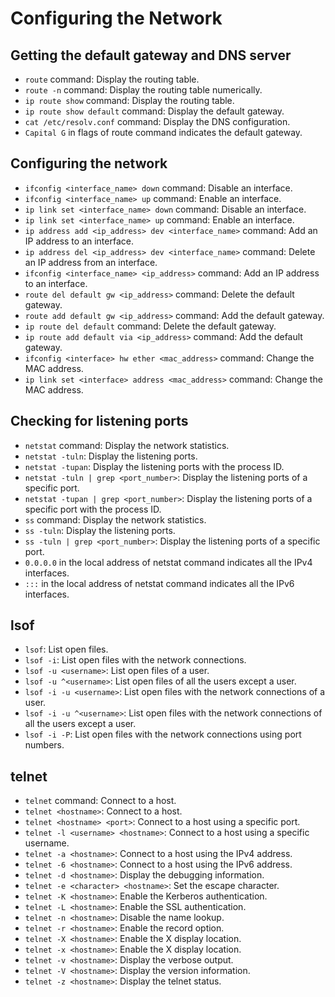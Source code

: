 # Configuring the Network

## Getting the default gateway and DNS server

- `route` command: Display the routing table.
- `route -n` command: Display the routing table numerically.
- `ip route show` command: Display the routing table.
- `ip route show default` command: Display the default gateway.
- `cat /etc/resolv.conf` command: Display the DNS configuration.
- `Capital G` in flags of route command indicates the default gateway.

## Configuring the network

- `ifconfig <interface_name> down` command: Disable an interface.
- `ifconfig <interface_name> up` command: Enable an interface.
- `ip link set <interface_name> down` command: Disable an interface.
- `ip link set <interface_name> up` command: Enable an interface.
- `ip address add <ip_address> dev <interface_name>` command: Add an IP address to an interface.
- `ip address del <ip_address> dev <interface_name>` command: Delete an IP address from an interface.
- `ifconfig <interface_name> <ip_address>` command: Add an IP address to an interface.
- `route del default gw <ip_address>` command: Delete the default gateway.
- `route add default gw <ip_address>` command: Add the default gateway.
- `ip route del default` command: Delete the default gateway.
- `ip route add default via <ip_address>` command: Add the default gateway.
- `ifconfig <interface> hw ether <mac_address>` command: Change the MAC address.
- `ip link set <interface> address <mac_address>` command: Change the MAC address.

## Checking for listening ports

- `netstat` command: Display the network statistics.
- `netstat -tuln`: Display the listening ports.
- `netstat -tupan`: Display the listening ports with the process ID.
- `netstat -tuln | grep <port_number>`: Display the listening ports of a specific port.
- `netstat -tupan | grep <port_number>`: Display the listening ports of a specific port with the process ID.
- `ss` command: Display the network statistics.
- `ss -tuln`: Display the listening ports.
- `ss -tuln | grep <port_number>`: Display the listening ports of a specific port.
- `0.0.0.0` in the local address of netstat command indicates all the IPv4 interfaces.
- `:::` in the local address of netstat command indicates all the IPv6 interfaces.

## lsof

- `lsof`: List open files.
- `lsof -i`: List open files with the network connections.
- `lsof -u <username>`: List open files of a user.
- `lsof -u ^<username>`: List open files of all the users except a user.
- `lsof -i -u <username>`: List open files with the network connections of a user.
- `lsof -i -u ^<username>`: List open files with the network connections of all the users except a user.
- `lsof -i -P`: List open files with the network connections using port numbers.

## telnet

- `telnet` command: Connect to a host.
- `telnet <hostname>`: Connect to a host.
- `telnet <hostname> <port>`: Connect to a host using a specific port.
- `telnet -l <username> <hostname>`: Connect to a host using a specific username.
- `telnet -a <hostname>`: Connect to a host using the IPv4 address.
- `telnet -6 <hostname>`: Connect to a host using the IPv6 address.
- `telnet -d <hostname>`: Display the debugging information.
- `telnet -e <character> <hostname>`: Set the escape character.
- `telnet -K <hostname>`: Enable the Kerberos authentication.
- `telnet -L <hostname>`: Enable the SSL authentication.
- `telnet -n <hostname>`: Disable the name lookup.
- `telnet -r <hostname>`: Enable the record option.
- `telnet -X <hostname>`: Enable the X display location.
- `telnet -x <hostname>`: Enable the X display location.
- `telnet -v <hostname>`: Display the verbose output.
- `telnet -V <hostname>`: Display the version information.
- `telnet -z <hostname>`: Display the telnet status.
